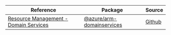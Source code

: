 | Reference | Package | Source |
|---|---|---|
|[Resource Management - Domain Services](arm-domainservices-readme.md)|[@azure/arm-domainservices](https://www.npmjs.com/package/@azure/arm-domainservices)|[Github](https://github.com/Azure/azure-sdk-for-js/blob/main/sdk/domainservices/arm-domainservices)|

